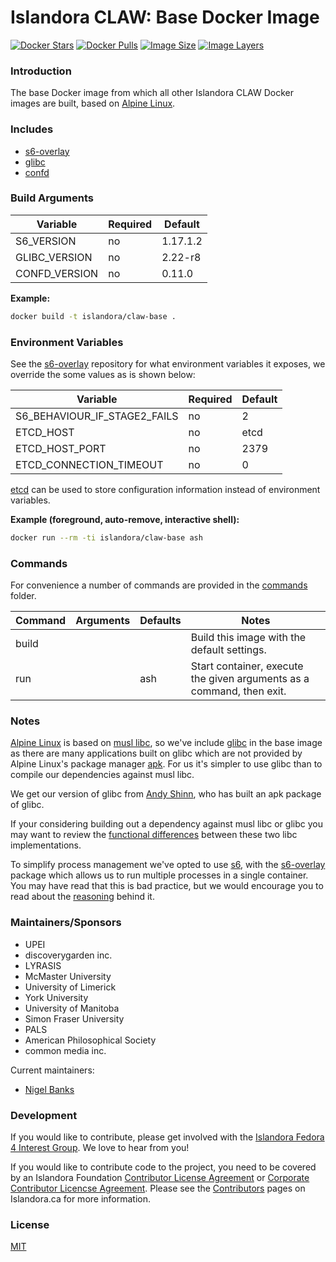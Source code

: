 # Islandora CLAW: Base Docker Image

[![Docker Stars](https://img.shields.io/docker/stars/islandora/claw-base.svg)](https://hub.docker.com/r/islandora/claw-base/)
[![Docker Pulls](https://img.shields.io/docker/pulls/islandora/claw-base.svg)](https://hub.docker.com/r/islandora/claw-base/)
[![Image Size](https://img.shields.io/imagelayers/image-size/islandora/claw-base/latest.svg)](https://imagelayers.io/?images=islandora/claw-base:latest)
[![Image Layers](https://img.shields.io/imagelayers/layers/islandora/claw-base/latest.svg)](https://imagelayers.io/?images=islandora/claw-base:latest)

### Introduction

The base Docker image from which all other Islandora CLAW Docker images are
built, based on [Alpine Linux](http://alpinelinux.org/).

### Includes
 
* [s6-overlay](https://github.com/just-containers/s6-overlay)
* [glibc](https://github.com/andyshinn/alpine-pkg-glibc)
* [confd](https://github.com/kelseyhightower/confd)

### Build Arguments

| Variable      | Required |  Default |
|---------------|----------|----------|
| S6_VERSION    | no       | 1.17.1.2 |
| GLIBC_VERSION | no       |  2.22-r8 |
| CONFD_VERSION | no       |   0.11.0 |

**Example:**
```bash
docker build -t islandora/claw-base .
```

### Environment Variables

See the [s6-overlay](https://github.com/just-containers/s6-overlay) repository
for what environment variables it exposes, we override the some values as is
shown below:

| Variable                     | Required | Default |
|------------------------------|----------|---------|
| S6_BEHAVIOUR_IF_STAGE2_FAILS | no       |       2 |
| ETCD_HOST                    | no       |    etcd |
| ETCD_HOST_PORT               | no       |    2379 |
| ETCD_CONNECTION_TIMEOUT      | no       |       0 |

[etcd](https://github.com/coreos/etcd) can be used to store configuration
information instead of environment variables.

**Example (foreground, auto-remove, interactive shell):**
```bash
docker run --rm -ti islandora/claw-base ash
```

### Commands

For convenience a number of commands are provided in the [commands](/commands)
folder.

| Command | Arguments | Defaults | Notes                                                                 |
|---------|-----------|----------|-----------------------------------------------------------------------|
| build   |           |          | Build this image with the default settings.                           |
| run     |           | ash      | Start container, execute the given arguments as a command, then exit. |

### Notes

[Alpine Linux](http://alpinelinux.org/) is based on
[musl libc](http://www.musl-libc.org/), so we've include
[glibc](https://www.gnu.org/software/libc/) in the base image as there are many
applications built on glibc which are not provided by Alpine Linux's package
manager [apk](http://wiki.alpinelinux.org/wiki/Alpine_Linux_package_management).
For us it's simpler to use glibc than to compile our dependencies against musl
libc.

We get our version of glibc from
[Andy Shinn](https://github.com/andyshinn/alpine-pkg-glibc), who has built an
apk package of glibc.

If your considering building out a dependency against musl libc or glibc you may
want to review the
[functional differences](http://wiki.musl-libc.org/wiki/Functional_differences_from_glibc)
between these two libc implementations.

To simplify process management we've opted to use
[s6](http://skarnet.org/software/s6/overview.html), with the
[s6-overlay](https://github.com/just-containers/s6-overlay) package which allows
us to run multiple processes in a single container. You may have read that this
is bad practice, but we would encourage you to read about the
[reasoning](https://github.com/just-containers/s6-overlay#the-docker-way) behind
it.

### Maintainers/Sponsors

* UPEI
* discoverygarden inc.
* LYRASIS
* McMaster University
* University of Limerick
* York University
* University of Manitoba
* Simon Fraser University
* PALS
* American Philosophical Society
* common media inc.

Current maintainers:

* [Nigel Banks](https://github.com/nigelgbanks)

### Development

If you would like to contribute, please get involved with the
[Islandora Fedora 4 Interest Group](https://github.com/Islandora/Islandora-Fedora4-Interest-Group).
We love to hear from you!

If you would like to contribute code to the project, you need to be covered by
an Islandora Foundation
[Contributor License Agreement](http://islandora.ca/sites/default/files/islandora_cla.pdf)
or
[Corporate Contributor Licencse Agreement](http://islandora.ca/sites/default/files/islandora_ccla.pdf).
Please see the [Contributors](http://islandora.ca/resources/contributors) pages
on Islandora.ca for more information.

### License

[MIT](https://opensource.org/licenses/MIT)

